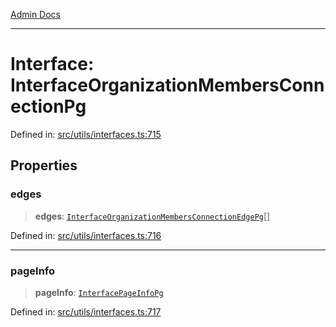 [Admin Docs](/)

***

# Interface: InterfaceOrganizationMembersConnectionPg

Defined in: [src/utils/interfaces.ts:715](https://github.com/PalisadoesFoundation/talawa-admin/blob/main/src/utils/interfaces.ts#L715)

## Properties

### edges

> **edges**: [`InterfaceOrganizationMembersConnectionEdgePg`](InterfaceOrganizationMembersConnectionEdgePg.md)[]

Defined in: [src/utils/interfaces.ts:716](https://github.com/PalisadoesFoundation/talawa-admin/blob/main/src/utils/interfaces.ts#L716)

***

### pageInfo

> **pageInfo**: [`InterfacePageInfoPg`](InterfacePageInfoPg.md)

Defined in: [src/utils/interfaces.ts:717](https://github.com/PalisadoesFoundation/talawa-admin/blob/main/src/utils/interfaces.ts#L717)
